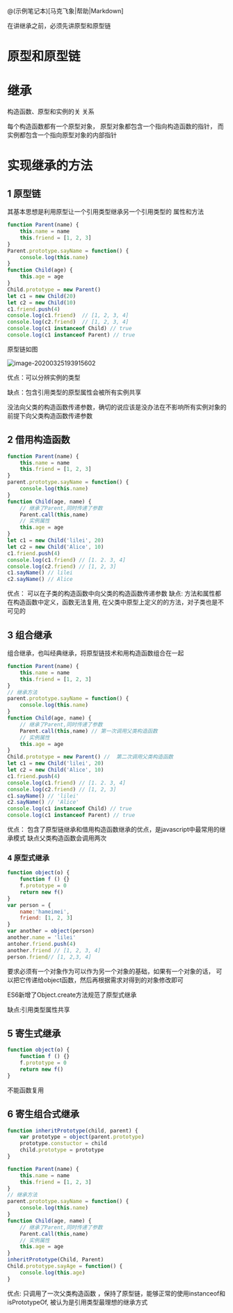@(示例笔记本)[马克飞象|帮助|Markdown]

在讲继承之前，必须先讲原型和原型链
# 原型和原型链
# 继承
构造函数、原型和实例的关
关系

每个构造函数都有一个原型对象，
原型对象都包含一个指向构造函数的指针，
而实例都包含一个指向原型对象的内部指针
# 实现继承的方法
## 1 原型链
其基本思想是利用原型让一个引用类型继承另一个引用类型的
属性和方法
```javascript
function Parent(name) {
    this.name = name
    this.friend = [1, 2, 3]
}
Parent.prototype.sayName = function() {
    console.log(this.name)
}
function Child(age) {
    this.age = age
}
Child.prototype = new Parent()
let c1 = new Child(20)
let c2 = new Child(10)
c1.friend.push(4)
console.log(c1.friend)  // [1, 2, 3, 4]
console.log(c2.friend)  // [1, 2, 3, 4]
console.log(c1 instanceof Child) // true
console.log(c1 instanceof Parent) // true
```
原型链如图

![image-20200325193915602](D:\relearn-front-end\js\image-原型链.png)

优点：可以分辨实例的类型

缺点：包含引用类型的原型属性会被所有实例共享

没法向父类的构造函数传递参数，确切的说应该是没办法在不影响所有实例对象的前提下向父类构造函数传递参数

## 2 借用构造函数
```javascript
function Parent(name) {
    this.name = name
    this.friend = [1, 2, 3]
}
parent.prototype.sayName = function() {
    console.log(this.name)
}
function Child(age, name) {
    // 继承了Parent,同时传递了参数
    Parent.call(this,name)
    // 实例属性
    this.age = age
}
let c1 = new Child('lilei', 20)
let c2 = new Child('Alice', 10)
c1.friend.push(4)
console.log(c1.friend) // [1. 2. 3, 4]
console.log(c2.friend) // [1, 2, 3]
c1.sayName() // lilei
c2.sayName() // Alice
```
优点： 可以在子类的构造函数中向父类的构造函数传递参数
缺点:  方法和属性都在构造函数中定义，函数无法复用,  在父类中原型上定义的的方法，对子类也是不可见的

## 3 组合继承
组合继承，也叫经典继承，将原型链技术和用构造函数组合在一起
```javascript
function Parent(name) {
    this.name = name
    this.friend = [1, 2, 3]
}
// 继承方法
parent.prototype.sayName = function() {
    console.log(this.name)
}
function Child(age, name) {
    // 继承了Parent,同时传递了参数
    Parent.call(this,name) // 第一次调用父类构造函数
    // 实例属性
    this.age = age
}
Child.prototype = new Parent() //  第二次调用父类构造函数
let c1 = new Child('lilei', 20)
let c2 = new Child('Alice', 10)
c1.friend.push(4)
console.log(c1.friend) // [1. 2. 3, 4]
console.log(c2.friend) // [1, 2, 3]
c1.sayName() // 'lilei'
c2.sayName() // 'Alice'
console.log(c1 instanceof Child) // true
console.log(c1 instanceof Parent) // true
```
优点： 包含了原型链继承和借用构造函数继承的优点，是javascript中最常用的继承模式
缺点父类构造函数会调用两次
### 4 原型式继承

```javascript
function object(o) {
    function f () {}
    f.prototype = 0
    return new f()
}
var person = {
    name:'hameimei',
    friend: [1, 2, 3]
}
var another = object(person)
another.name = 'lilei'
antoher.friend.push(4)
another.friend // [1, 2, 3, 4]
person.friend// [1, 2,3, 4]
```

要求必须有一个对象作为可以作为另一个对象的基础，如果有一个对象的话，
可以把它传递给object函数，然后再根据需求对得到的对象修改即可

ES6新增了Object.create方法规范了原型式继承

缺点:引用类型属性共享

## 5 寄生式继承
```javascript
function object(o) {
    function f () {}
    f.prototype = 0
    return new f()
}

```
不能函数复用
## 6 寄生组合式继承
```javascript
function inheritPrototype(child, parent) {
    var prototype = object(parent.prototype)
    prototype.constuctor = child
    child.prototype = prototype
}
```

```javascript
function Parent(name) {
    this.name = name
    this.friend = [1, 2, 3]
}
// 继承方法
parent.prototype.sayName = function() {
    console.log(this.name)
}
function Child(age, name) {
    // 继承了Parent,同时传递了参数
    Parent.call(this,name) 
    // 实例属性
    this.age = age
}
inheritPrototype(Child, Parent)
Child.prototype.sayAge = function() {
    console.log(this.age)
}
```
优点: 只调用了一次父类构造函数 ，保持了原型链，能够正常的使用instanceof和isPrototypeOf, 被认为是引用类型最理想的继承方式